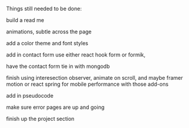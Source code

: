 ﻿Things still needed to be done:

build a read me

animations, subtle across the page

add a color theme and font styles

add in contact form use either react hook form or formik,

have the contact form tie in with mongodb

finish using interesection observer, animate on scroll, and maybe framer motion or react spring for mobile performance with those add-ons

add in pseudocode

make sure error pages are up and going

finish up the project section

